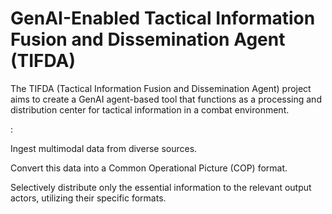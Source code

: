 #  GenAI-Enabled Tactical Information Fusion and Dissemination Agent (TIFDA)

The TIFDA (Tactical Information Fusion and Dissemination Agent) project aims to create a GenAI agent-based tool that functions as a processing and distribution center for tactical information in a combat environment.

:

Ingest multimodal data from diverse sources.

Convert this data into a Common Operational Picture (COP) format.

Selectively distribute only the essential information to the relevant output actors, utilizing their specific formats.